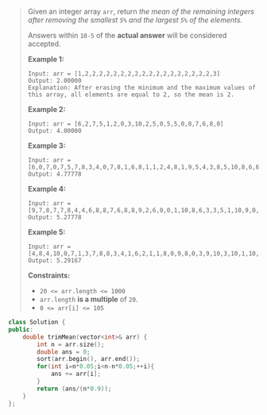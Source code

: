 > Given an integer array `arr`, return *the mean of the remaining integers after removing the smallest `5%` and the largest `5%` of the elements.*
>
> Answers within `10-5` of the **actual answer** will be considered accepted.
>
>  
>
> **Example 1:**
>
> ```
> Input: arr = [1,2,2,2,2,2,2,2,2,2,2,2,2,2,2,2,2,2,2,3]
> Output: 2.00000
> Explanation: After erasing the minimum and the maximum values of this array, all elements are equal to 2, so the mean is 2.
> ```
>
> **Example 2:**
>
> ```
> Input: arr = [6,2,7,5,1,2,0,3,10,2,5,0,5,5,0,8,7,6,8,0]
> Output: 4.00000
> ```
>
> **Example 3:**
>
> ```
> Input: arr = [6,0,7,0,7,5,7,8,3,4,0,7,8,1,6,8,1,1,2,4,8,1,9,5,4,3,8,5,10,8,6,6,1,0,6,10,8,2,3,4]
> Output: 4.77778
> ```
>
> **Example 4:**
>
> ```
> Input: arr = [9,7,8,7,7,8,4,4,6,8,8,7,6,8,8,9,2,6,0,0,1,10,8,6,3,3,5,1,10,9,0,7,10,0,10,4,1,10,6,9,3,6,0,0,2,7,0,6,7,2,9,7,7,3,0,1,6,1,10,3]
> Output: 5.27778
> ```
>
> **Example 5:**
>
> ```
> Input: arr = [4,8,4,10,0,7,1,3,7,8,8,3,4,1,6,2,1,1,8,0,9,8,0,3,9,10,3,10,1,10,7,3,2,1,4,9,10,7,6,4,0,8,5,1,2,1,6,2,5,0,7,10,9,10,3,7,10,5,8,5,7,6,7,6,10,9,5,10,5,5,7,2,10,7,7,8,2,0,1,1]
> Output: 5.29167
> ```
>
>  
>
> **Constraints:**
>
> - `20 <= arr.length <= 1000`
> - `arr.length` **is a multiple** of `20`.
> - `0 <= arr[i] <= 105`

```cpp
class Solution {
public:
    double trimMean(vector<int>& arr) {
        int n = arr.size();
        double ans = 0;
        sort(arr.begin(), arr.end());
        for(int i=n*0.05;i<n-n*0.05;++i){
            ans += arr[i];
        }
        return (ans/(n*0.9));
    }
};
```

